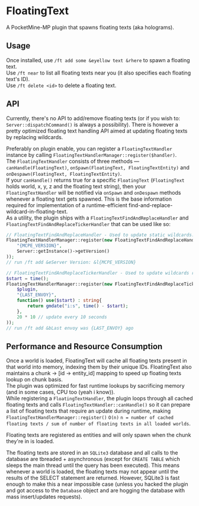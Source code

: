 # FloatingText
A PocketMine-MP plugin that spawns floating texts (aka holograms).

## Usage
Once installed, use `/ft add some &eyellow text &rhere` to spawn a floating text.<br>
Use `/ft near` to list all floating texts near you (it also specifies each floating text's ID).<br>
Use `/ft delete <id>` to delete a floating text.

## API
Currently, there's no API to add/remove floating texts (or if you wish to: `Server::dispatchCommand()` is always a possibility).
There is however a pretty optimized floating text handling API aimed at updating floating texts by replacing wildcards.<br>

Preferably on plugin enable, you can register a `FloatingTextHandler` instance by calling `FloatingTextHandlerManager::register($handler)`.<br>
The `FloatingTextHandler` consists of three methods — `canHandle(FloatingText)`, `onSpawn(FloatingText, FloatingTextEntity)` and `onDespawn(FloatingText, FloatingTextEntity)`.<br>
If your `canHandle()` returns true for a specific `FloatingText` (`FloatingText` holds world, x, y, z and the floating text string), then your `FloatingTextHandler` will be notified via `onSpawn` and `onDespawn` methods whenever a floating text gets spawned.
This is the base information required for implementation of a runtime-efficient find-and-replace-wildcard-in-floating-text.<br>
As a utility, the plugin ships with a `FloatingTextFindAndReplaceHandler` and `FloatingTextFindAndReplaceTickerHandler` that can be used like so:
```php
// FloatingTextFindAndReplaceHandler - Used to update static wildcards.
FloatingTextHandlerManager::register(new FloatingTextFindAndReplaceHandler(
	"{MCPE_VERSION}",
	Server::getInstance()->getVersion()
));
// run /ft add &eServer Version: &l{MCPE_VERSION}
```
```php
// FloatingTextFindAndReplaceTickerHandler - Used to update wildcards repetitively.
$start = time();
FloatingTextHandlerManager::register(new FloatingTextFindAndReplaceTickerHandler(
	$plugin,
	"{LAST_ENVOY}",
	function() use($start) : string{
		return gmdate("i:s", time() - $start);
	},
	20 * 10 // update every 10 seconds
));
// run /ft add &bLast envoy was {LAST_ENVOY} ago
```

## Performance and Resource Consumption
Once a world is loaded, FloatingText will cache all floating texts present in that world into memory, indexing them by their unique IDs.
FloatingText also maintains a chunk -> [id -> entity_id] mapping to speed up floating texts lookup on chunk basis.<br>
The plugin was optimized for fast runtime lookups by sacrificing memory (and in some cases, CPU too (yeah i know)).<br>
While registering a `FloatingTextHandler`, the plugin loops through all cached floating texts and calls `FloatingTextHandler::canHandle()` so
it can prepare a list of floating texts that require an update during runtime, making `FloatingTextHandlerManager::register()` `O(n)` `n = number of cached floating texts / sum of number of floating texts in all loaded worlds`.<br>

Floating texts are registered as entities and will only spawn when the chunk they're in is loaded.<br>

The floating texts are stored in an `SQLite3` database and all calls to the database are tbreaded + asynchronous (except for `CREATE TABLE` which sleeps the main thread until the query has been executed).
This means whenever a world is loaded, the floating texts may not appear until the results of the SELECT statement are returned. However, SQLite3 is fast enough to make this a near impossible case (unless you hacked the plugin and got access to the `Database` object and are hogging the database with mass insert/updates requests).

